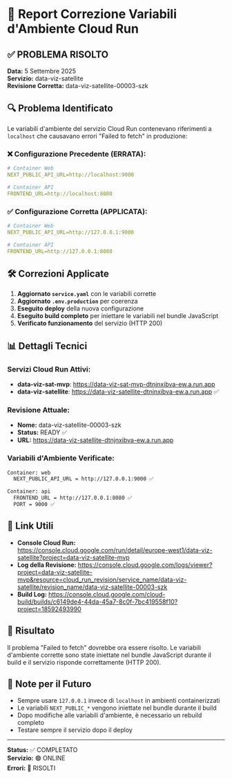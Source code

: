 # 🎯 Report Correzione Variabili d'Ambiente Cloud Run

## ✅ PROBLEMA RISOLTO

**Data:** 5 Settembre 2025  
**Servizio:** data-viz-satellite  
**Revisione Corretta:** data-viz-satellite-00003-szk

## 🔍 Problema Identificato

Le variabili d'ambiente del servizio Cloud Run contenevano riferimenti a `localhost` che causavano errori "Failed to fetch" in produzione:

### ❌ Configurazione Precedente (ERRATA):
```yaml
# Container Web
NEXT_PUBLIC_API_URL=http://localhost:9000

# Container API  
FRONTEND_URL=http://localhost:8080
```

### ✅ Configurazione Corretta (APPLICATA):
```yaml
# Container Web
NEXT_PUBLIC_API_URL=http://127.0.0.1:9000

# Container API
FRONTEND_URL=http://127.0.0.1:8080
```

## 🛠️ Correzioni Applicate

1. **Aggiornato `service.yaml`** con le variabili corrette
2. **Aggiornato `.env.production`** per coerenza
3. **Eseguito deploy** della nuova configurazione
4. **Eseguito build completo** per iniettare le variabili nel bundle JavaScript
5. **Verificato funzionamento** del servizio (HTTP 200)

## 📊 Dettagli Tecnici

### Servizi Cloud Run Attivi:
- **data-viz-sat-mvp**: https://data-viz-sat-mvp-dtnjnxibva-ew.a.run.app
- **data-viz-satellite**: https://data-viz-satellite-dtnjnxibva-ew.a.run.app ✅

### Revisione Attuale:
- **Nome:** data-viz-satellite-00003-szk
- **Status:** READY ✅
- **URL:** https://data-viz-satellite-dtnjnxibva-ew.a.run.app

### Variabili d'Ambiente Verificate:
```bash
Container: web
  NEXT_PUBLIC_API_URL = http://127.0.0.1:9000 ✅

Container: api
  FRONTEND_URL = http://127.0.0.1:8080 ✅
  PORT = 9000 ✅
```

## 🔗 Link Utili

- **Console Cloud Run:** https://console.cloud.google.com/run/detail/europe-west1/data-viz-satellite?project=data-viz-satellite-mvp
- **Log della Revisione:** https://console.cloud.google.com/logs/viewer?project=data-viz-satellite-mvp&resource=cloud_run_revision/service_name/data-viz-satellite/revision_name/data-viz-satellite-00003-szk
- **Build Log:** https://console.cloud.google.com/cloud-build/builds/c6149de4-44da-45a7-8c0f-7bc419558f10?project=18592493990

## 🎉 Risultato

Il problema "Failed to fetch" dovrebbe ora essere risolto. Le variabili d'ambiente corrette sono state iniettate nel bundle JavaScript durante il build e il servizio risponde correttamente (HTTP 200).

## 📝 Note per il Futuro

- Sempre usare `127.0.0.1` invece di `localhost` in ambienti containerizzati
- Le variabili `NEXT_PUBLIC_*` vengono iniettate nel bundle durante il build
- Dopo modifiche alle variabili d'ambiente, è necessario un rebuild completo
- Testare sempre il servizio dopo il deploy

---
**Status:** ✅ COMPLETATO  
**Servizio:** 🟢 ONLINE  
**Errori:** 🚫 RISOLTI